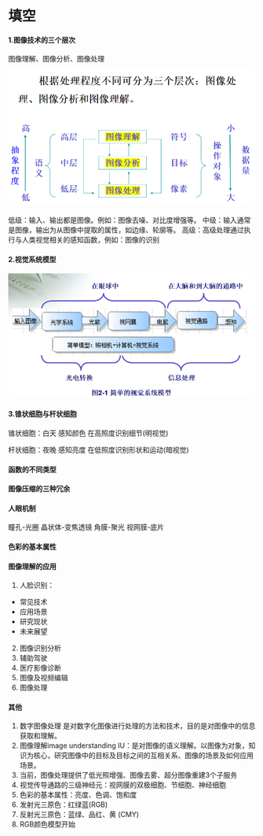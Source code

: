 # 填空

#### 1.图像技术的三个层次

图像理解、图像分析、图像处理

![图像处理的三个层次](../img/图像处理的三个层次.png)

低级：输入、输出都是图像。例如：图像去噪、对比度增强等。
中级：输入通常是图像，输出为从图像中提取的属性，如边缘、轮廓等。
高级：高级处理通过执行与人类视觉相关的感知函数，例如：图像的识别

#### 2.视觉系统模型

![视觉模型](../img/视觉模型.png)

#### 3.锥状细胞与杆状细胞

锥状细胞：白天 感知颜色 在高照度识别细节(明视觉)

杆状细胞：夜晚 感知亮度 在低照度识别形状和运动(暗视觉)

#### 函数的不同类型

#### 图像压缩的三种冗余

#### 人眼机制

 瞳孔-光圈
 晶状体-变焦透镜
 角膜-聚光
 视网膜-底片

#### 色彩的基本属性

#### 图像理解的应用

1. 人脸识别：

- 常见技术
- 应用场景
- 研究现状
- 未来展望

2. 图像识别分析
3. 辅助驾驶
4. 医疗影像诊断
5. 图像及视频编辑
6. 图像处理

#### 其他

1. 数字图像处理 是对数字化图像进行处理的方法和技术，目的是对图像中的信息获取和理解。
2. 图像理解image understanding IU：是对图像的语义理解。以图像为对象，知识为核心，研究图像中的目标及目标之间的互相关系、图像的场景及如何应用场景。
3. 当前，图像处理提供了低光照增强、图像去雾、超分图像重建3个子服务
4. 视觉传导通路的三级神经元：视网膜的双极细胞、节细胞、神经细胞
5. 色彩的基本属性：亮度、色调、饱和度
6. 发射光三原色：红绿蓝(RGB)
7. 反射光三原色：蓝绿、品红、黄 (CMY)
8. RGB颜色模型开始